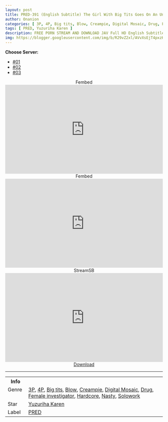 ```yaml
---
layout: post
title: PRED-391 (English Subtitle) The Girl With Big Tits Goes On An Undercover Investigation. Her Sense Of Mission Fights With Her Aphrodisiac-Assisted Creampie Sex Resulting In… Yuzuriha Kaede
author: Onanion
categories: [ 3P, 4P, Big tits, Blow, Creampie, Digital Mosaic, Drug, Female investigator, Hardcore, Nasty, Solowork ]
tags: [ PRED, Yuzuriha Karen ]
description: FREE PORN STREAM AND DOWNLOAD JAV Full HD English Subtitle
img: https://blogger.googleusercontent.com/img/b/R29vZ2xl/AVvXsEjT4pxzHkYriEI403ZjXSbFHQizePR6D_cJfRjeVP3pSMQfkhvmY6TczQ4xALMm_y08Hcd7e8VGQVKWBqgBPYOtPcAGhAQts2o-xkLM0DEmehGWoKygaoidsD00zbT6Ak9RHXUCxt9iL3FcyoopepRG-I1t0OkvDEByycaFIBwHWvwlLKXH7YjRWsQ9/s1600/pred391pl.jpg
---
```


<div id="utb">
<b>Choose Server:</b>
<ul id="udltb">
<li><a href="#tab1">#01</a></li>
<li><a href="#tab2">#02</a></li>
<li><a href="#tab3">#03</a></li>
</ul>
<div id="udlctn">
<div id="tab1">
<!--- #01 Start --->
<center>Fembed</center>
<div style="padding-bottom:56.25%; position:relative; display:block; width: 100%">
  <iframe width="100%" height="100%"
    src="https://javhdfree.icu/v/l0em2hn8wd684np"
    frameborder="0" allowfullscreen="" style="position:absolute; top:0; left: 0">
  </iframe>
</div>
<!--- #01 End --->
</div>
<div id="tab2">
<!--- #02 Start --->
<center>Fembed</center>
<div style="padding-bottom:56.25%; position:relative; display:block; width: 100%">
  <iframe width="100%" height="100%"
    src="https://javenglish.me/v/mn6e8t503dw74n4"
    frameborder="0" allowfullscreen="" style="position:absolute; top:0; left: 0">
  </iframe>
</div>
<!--- #02 End --->
</div>
<div id="tab3">
<!--- #03 Start --->
<center>StreamSB</center>
<div style="padding-bottom:56.25%; position:relative; display:block; width: 100%">
  <iframe width="100%" height="100%"
    src="https://sbthe.com/e/hwtxvuy8quxl.html"
    frameborder="0" allowfullscreen="" style="position:absolute; top:0; left: 0">
  </iframe>
</div>
<!--- #03 End --->
</div>
</div>
</div>

<center>
<div class="cont">
<a href='/d/pred-391-eng-sub'><div class="box one">
<div class="item">
Download</div>
</div>
</a></div>
</center>

<hr />
<table>
  <tr>
    <th>Info</th>
  </tr>
  <tr>
    <td>Genre &nbsp;</td>
    <td> <a href="{{ site.baseurl }}/categories#3P">3P</a>, <a href="{{ site.baseurl }}/categories#4P">4P</a>, <a href="{{ site.baseurl }}/categories#Big-tits">Big tits</a>, <a href="{{ site.baseurl }}/categories#Blow">Blow</a>, <a href="{{ site.baseurl }}/categories#Creampie">Creampie</a>, <a href="{{ site.baseurl }}/categories#Digital-Mosaic">Digital Mosaic</a>, <a href="{{ site.baseurl }}/categories#Drug">Drug</a>, <a href="{{ site.baseurl }}/categories#Female-investigator">Female investigator</a>, <a href="{{ site.baseurl }}/categories#Hardcore">Hardcore</a>, <a href="{{ site.baseurl }}/categories#Nasty">Nasty</a>, <a href="{{ site.baseurl }}/categories#Solowork">Solowork</a></td>
  </tr>
  <tr>
    <td>Star</td>
    <td> <a href="{{ site.baseurl }}/tags#Yuzuriha-Karen">Yuzuriha Karen</a></td>
  </tr>
  <tr>
    <td>Label</td>
    <td> <a href="{{ site.baseurl }}/tags#PRED">PRED</a></td>
  </tr>
</table>


